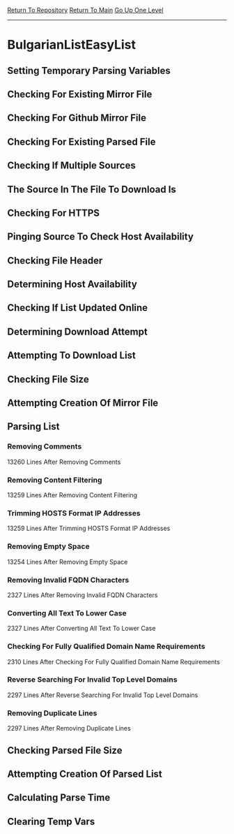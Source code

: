 [Return To Repository](https://github.com/deathbybandaid/piholeparser/)
[Return To Main](https://github.com/deathbybandaid/piholeparser/blob/master/RecentRunLogs/Mainlog.md)
[Go Up One Level](https://github.com/deathbybandaid/piholeparser/blob/master/RecentRunLogs/TopLevelScripts/30-Processing-External-Blacklists.md)
____________________________________
# BulgarianListEasyList
## Setting Temporary Parsing Variables
## Checking For Existing Mirror File
## Checking For Github Mirror File
## Checking For Existing Parsed File
## Checking If Multiple Sources
## The Source In The File To Download Is
## Checking For HTTPS
## Pinging Source To Check Host Availability
## Checking File Header
## Determining Host Availability
## Checking If List Updated Online
## Determining Download Attempt
## Attempting To Download List
## Checking File Size
## Attempting Creation Of Mirror File
## Parsing List
### Removing Comments
13260 Lines After Removing Comments
### Removing Content Filtering
13259 Lines After Removing Content Filtering
### Trimming HOSTS Format IP Addresses
13259 Lines After Trimming HOSTS Format IP Addresses
### Removing Empty Space
13254 Lines After Removing Empty Space
### Removing Invalid FQDN Characters
2327 Lines After Removing Invalid FQDN Characters
### Converting All Text To Lower Case
2327 Lines After Converting All Text To Lower Case
### Checking For Fully Qualified Domain Name Requirements
2310 Lines After Checking For Fully Qualified Domain Name Requirements
### Reverse Searching For Invalid Top Level Domains
2297 Lines After Reverse Searching For Invalid Top Level Domains
### Removing Duplicate Lines
2297 Lines After Removing Duplicate Lines
## Checking Parsed File Size
## Attempting Creation Of Parsed List
## Calculating Parse Time
## Clearing Temp Vars
